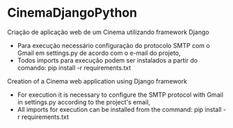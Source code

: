 # CinemaDjangoPython
Criação de aplicação web de um Cinema utilizando framework Django

- Para execução necessário configuração do protocolo SMTP com o Gmail em settings.py de acordo com o e-mail do projeto,
- Todos imports para execução podem ser instalados a partir do comando: pip install -r requirements.txt

Creation of a Cinema web application using Django framework

- For execution it is necessary to configure the SMTP protocol with Gmail in settings.py according to the project's email,
- All imports for execution can be installed from the command: pip install -r requirements.txt
